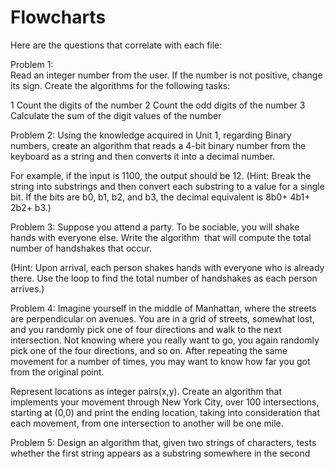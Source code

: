 # Flowcharts

Here are the questions that correlate with each file:

Problem 1: 	
Read an integer number from the user. If the number 
is not positive, change its sign. Create the 
algorithms for the following tasks:

1	Count the digits of the number
2	Count the odd digits of the number
3	Calculate the sum of the digit values of the number

Problem 2: 
Using the knowledge acquired in Unit 1, regarding
Binary numbers, create an algorithm that reads a 
4-bit binary number from the keyboard as a string 
and then converts it into a decimal number. 

For example, if the input is 1100, the output should be 12. 
(Hint: Break the string into substrings and then convert 
each substring to a value for a single bit. If the bits are 
b0, b1, b2, and b3, the decimal equivalent is 8b0+ 4b1+ 2b2+ b3.)

Problem 3: 
Suppose you attend a party. To be sociable, you will 
shake hands with everyone else. Write the algorithm 
that will compute the total number of handshakes that occur.

(Hint: Upon arrival, each person shakes hands with everyone 
who is already there. Use the loop to find the total 
number of handshakes as each person arrives.)

Problem 4:
Imagine yourself in the middle of Manhattan, 
where the streets are perpendicular on avenues. 
You are in a grid of streets, somewhat lost, 
and you randomly pick one of four directions and 
walk to the next intersection.  Not knowing where 
you really want to go, you again randomly pick one 
of the four directions, and so on. After repeating 
the same movement for a number of times, you may want
to know how far you got from the original point. 

Represent locations as integer pairs(x,y). Create an 
algorithm that implements your movement through New 
York City, over 100 intersections, starting at (0,0) 
and print the ending location, taking into consideration
that each movement, from one intersection to another will be one mile.

Problem 5: 
Design an algorithm that, given two strings of characters, 
tests whether the first string appears as a substring somewhere in the second
